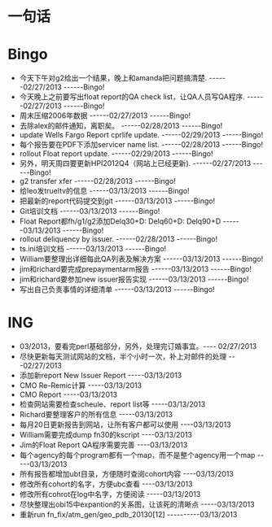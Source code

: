 # 一句话


# Bingo


* 今天下午对g2给出一个结果，晚上和amanda把问题搞清楚.                              ------02/27/2013  ------Bingo!
* 今天晚上之前要写出float report的QA check list，让QA人员写QA程序.                 ------02/27/2013  ------Bingo!
* 周末压缩2006年数据                                                               ------02/27/2013  ------Bingo!
* 去除alex的邮件通知，离职矣。                                                     ------02/28/2013  ------Bingo!
* update Wells Fargo Report cprlife update.                                        ------02/29/2013  ------Bingo!
* 每个报告要在PDF下添加servicer name list.                                         ------02/28/2013  ------Bingo!
* rollout Float report update.                                                     ------02/29/2013  ------Bingo!
* 另外，明天周四要更新HPI2012Q4（网站上已经更新).                                  ------02/27/2013  ------Bingo!
* g2 transfer xfer                                                                 ------02/28/2013  ------Bingo!
* 给leo发trueltv的信息                                                             ------03/13/2013  ------Bingo!
* 把最新的report代码提交到git                                                      ------03/13/2013  ------Bingo!
* Git培训文档                                                                      ------03/13/2013  ------Bingo!
* Float Report都fh/g1/g2添加Delq30+D: Delq60+D: Delq90+D                           ------03/13/2013  ------Bingo!
* rollout deliquency by issuer.                                                    ------02/28/2013  ------Bingo!
* ts.ini培训文档                                                                   ------03/13/2013  ------Bingo!
* William要整理出详细每此QA列表及解决方案                                          ------03/13/2013  ------Bingo!
* jim和richard要完成prepaymentarm报告                                              ------03/13/2013  ------Bingo!
* jim和richard要参加new issuer报告实现                                             ------03/13/2013  ------Bingo!
* 写出自己负责事情的详细清单                                                       ------03/13/2013  ------Bingo!


# ING

* 03/2013，要看完perl基础部分，另外，处理完订婚事宜。---- 02/27/2013
* 尽快更新每天测试网站的文档，半个小时一次，补上对邮件的处理 ---02/27/2013
* 添加新report New Issuer Report   -----03/13/2013
* CMO Re-Remic计算 -----03/13/2013
* CMO Report       -----03/13/2013
* 检查网站需要检查scheule、report list等 -----03/13/2013
* Richard要整理客户的所有信息   -----03/13/2013
* 每月20日更新报告到网站，让所有客户都可以使用 ----03/13/2013
* William需要完成dump fn30的kscript   ----03/13/2013
* Jim的Float Report QA程序需要完善   ----03/13/2013
* 每个agency的每个program都有一个map，而不是整个agency用一个map   -----03/13/2013
* 所有报告都增加ubt目录，方便随时查阅cohort内容  ----03/13/2013
* 修改所有cohort的名字，方便ubc查看   ----03/13/2013
* 修改所有cohrot在log中名字，方便阅读   -----03/13/2013
* 尽快整理出obi15中expantion的关系图，让该死的清晰点    -----03/13/2013
* 重新run fn_fix/atm_gen/geo_pdb_20130[12]  ----------03/13/2013
